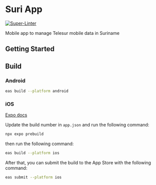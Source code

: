 # Suri App
[![Super-Linter](https://github.com/ragnarok22/suriApp/actions/workflows/pr/badge.svg)](https://github.com/marketplace/actions/super-linter)

Mobile app to manage Telesur mobile data in Suriname

## Getting Started

## Build

### Android

```bash
eas build --platform android
```

### iOS

[Expo docs](https://docs.expo.dev/tutorial/eas/ios-production-build/)

Update the build number in `app.json` and run the following command:

```bash
npx expo prebuild
```

then run the following command:

```bash
eas build --platform ios
```

After that, you can submit the build to the App Store with the following command:

```bash
eas submit --platform ios
```
